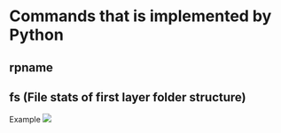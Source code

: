 # Commands that is implemented by Python

## rpname

## fs (File stats of first layer folder structure)
Example
<a data-flickr-embed="true"><img src="https://c1.staticflickr.com/3/2939/33218875840_88af7da9df_z.jpg"></a>
